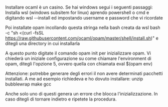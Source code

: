 Installare ocaml è un casino. Se hai windows segui i seguenti passaggi:
Installa wsl (windows subsitem for linux) aprendo powershell o cmd e digitando
  wsl --install
ed impostando username e password che vi ricordate

Poi installate opam incollando questa stringa nella bash creata da wsl
   bash -c "sh <(curl -fsSL https://raw.githubusercontent.com/ocaml/opam/master/shell/install.sh)"
  e ditegli una directory in cui installarla

A questo punto digitate il comando
  opam init
per inizializzare opam. Vi chiederà un iniziale configurazione su come chiamare l'environment di opam, ditegli l'opzione 5, ovvero quella con chiamata
  eval $(opam env)

Attenzione: potrebbe generare degli errori il non avere determinati pacchetti installati.
A me ad esempio richiedeva e ho dovuto installare:
  unzip
  bubblewrap
  make
  gcc

Anche solo uno di questi genera un errore che blocca l'inizializzazione. In caso ditegli di tornare indietro e ripetete la procedura.
